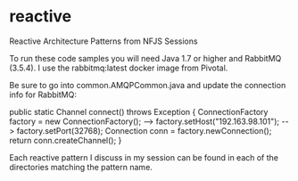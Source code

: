 # reactive
Reactive Architecture Patterns from NFJS Sessions

To run these code samples you will need Java 1.7 or higher and RabbitMQ (3.5.4). I use the rabbitmq:latest docker image from Pivotal.

Be sure to go into common.AMQPCommon.java and update the connection info for RabbitMQ:

public static Channel connect() throws Exception {
	ConnectionFactory factory = new ConnectionFactory();
-->	factory.setHost("192.163.98.101");
-->	factory.setPort(32768);
	Connection conn = factory.newConnection();
	return conn.createChannel();
}

Each reactive pattern I discuss in my session can be found in each of the directories matching the pattern name.


